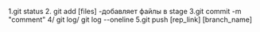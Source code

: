 1.git status 2. git add [files] -добавляет файлы в stage
3.git commit -m "comment"
4/ git log/ git log --oneline
5.git push [rep_link] [branch_name]
